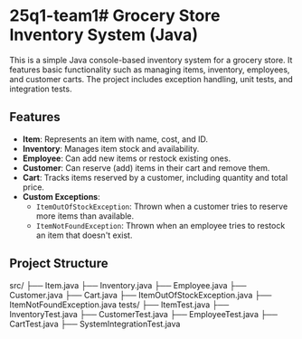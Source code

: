 # 25q1-team1# Grocery Store Inventory System (Java)

This is a simple Java console-based inventory system for a grocery store. It features basic functionality such as managing items, inventory, employees, and customer carts. The project includes exception handling, unit tests, and integration tests.

## Features

- **Item**: Represents an item with name, cost, and ID.
- **Inventory**: Manages item stock and availability.
- **Employee**: Can add new items or restock existing ones.
- **Customer**: Can reserve (add) items in their cart and remove them.
- **Cart**: Tracks items reserved by a customer, including quantity and total price.
- **Custom Exceptions**:
  - `ItemOutOfStockException`: Thrown when a customer tries to reserve more items than available.
  - `ItemNotFoundException`: Thrown when an employee tries to restock an item that doesn't exist.

## Project Structure

src/ ├── Item.java ├── Inventory.java ├── Employee.java ├── Customer.java ├── Cart.java ├── ItemOutOfStockException.java ├── ItemNotFoundException.java tests/ ├── ItemTest.java ├── InventoryTest.java ├── CustomerTest.java ├── EmployeeTest.java ├── CartTest.java ├── SystemIntegrationTest.java
